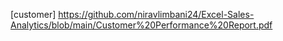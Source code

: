 
[customer] 
https://github.com/niravlimbani24/Excel-Sales-Analytics/blob/main/Customer%20Performance%20Report.pdf
